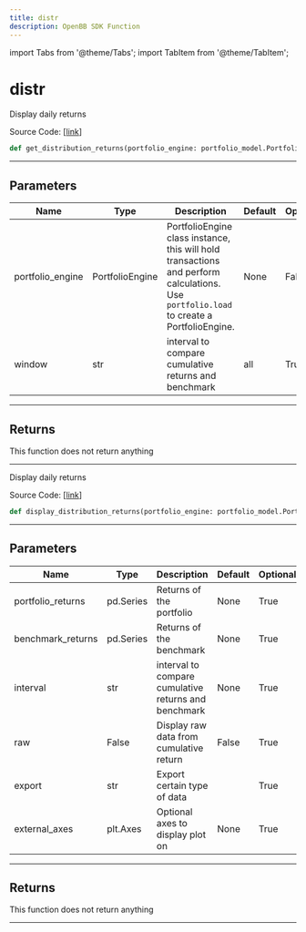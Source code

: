 ```yaml
---
title: distr
description: OpenBB SDK Function
---
```


import Tabs from '@theme/Tabs';
import TabItem from '@theme/TabItem';

# distr

<Tabs>
<TabItem value="model" label="Model" default>

Display daily returns

Source Code: [[link](https://github.com/OpenBB-finance/OpenBBTerminal/tree/main/openbb_terminal/portfolio/portfolio_model.py#L1629)]

```python
def get_distribution_returns(portfolio_engine: portfolio_model.PortfolioEngine, window: str = "all") -> None
```

---

## Parameters

| Name | Type | Description | Default | Optional |
| ---- | ---- | ----------- | ------- | -------- |
| portfolio_engine | PortfolioEngine | PortfolioEngine class instance, this will hold transactions and perform calculations.<br/>Use `portfolio.load` to create a PortfolioEngine. | None | False |
| window | str | interval to compare cumulative returns and benchmark | all | True |


---

## Returns

This function does not return anything

---



</TabItem>
<TabItem value="view" label="View">

Display daily returns

Source Code: [[link](https://github.com/OpenBB-finance/OpenBBTerminal/tree/main/openbb_terminal/portfolio/portfolio_view.py#L626)]

```python
def display_distribution_returns(portfolio_engine: portfolio_model.PortfolioEngine, window: str = "all", raw: bool = False, export: str = "", external_axes: Optional[matplotlib.axes._axes.Axes] = None) -> None
```

---

## Parameters

| Name | Type | Description | Default | Optional |
| ---- | ---- | ----------- | ------- | -------- |
| portfolio_returns | pd.Series | Returns of the portfolio | None | True |
| benchmark_returns | pd.Series | Returns of the benchmark | None | True |
| interval | str | interval to compare cumulative returns and benchmark | None | True |
| raw | False | Display raw data from cumulative return | False | True |
| export | str | Export certain type of data |  | True |
| external_axes | plt.Axes | Optional axes to display plot on | None | True |


---

## Returns

This function does not return anything

---



</TabItem>
</Tabs>